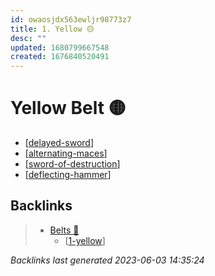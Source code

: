 ```yaml
---
id: owaosjdx563ewljr98773z7
title: 1. Yellow 🟡
desc: ""
updated: 1680799667548
created: 1676840520491
---
```


# Yellow Belt 🟡

- [[delayed-sword]]
- [[alternating-maces]]
- [[sword-of-destruction]]
- [[deflecting-hammer]]

[//begin]: # "Autogenerated link references for markdown compatibility"
[delayed-sword]: ../techniques/delayed-sword "Delayed Sword"
[alternating-maces]: ../techniques/alternating-maces "Alternating Maces"
[sword-of-destruction]: ../techniques/sword-of-destruction "Sword of Destruction"
[deflecting-hammer]: ../techniques/deflecting-hammer "Deflecting Hammer"
[//end]: # "Autogenerated link references"

## Backlinks

> - [Belts 🥋](..\belts.md)
>   - [[1-yellow]]

_Backlinks last generated 2023-06-03 14:35:24_

[//begin]: # "Autogenerated link references for markdown compatibility"
[delayed-sword]: ../techniques/delayed-sword "Delayed Sword"
[alternating-maces]: ../techniques/alternating-maces "Alternating Maces"
[sword-of-destruction]: ../techniques/sword-of-destruction "Sword of Destruction"
[deflecting-hammer]: ../techniques/deflecting-hammer "Deflecting Hammer"
[1-yellow]: 1-yellow "1. Yellow 🟡"
[//end]: # "Autogenerated link references"